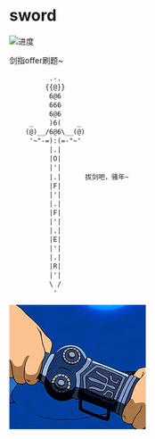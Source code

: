 # sword

![进度](https://img.shields.io/badge/进度-66/66-337ab7.svg?style=flat)  

剑指offer刷题~

```shell
          .-.            
         {{@}}           
          6@6            
          666            
          6@6            
     _    )6(    _       
    (@)__/6@6\__(@)      
     '~"-=):(=-"~'       
          |.|            
          |O|            
          |'|            
          |.|      拔剑吧，骚年~  
          |F|            
          |'|            
          |.|            
          |F|            
          |'|            
          |.|            
          |E|            
          |'|            
          |.|            
          |R|            
          |'|            
          \ /            
           '             
```

![20190725160837](.assets/20190725160837.gif)